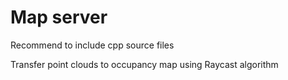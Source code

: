 # Map server

Recommend to include cpp source files

Transfer point clouds to occupancy map using Raycast algorithm